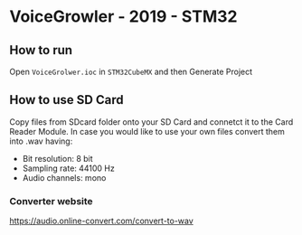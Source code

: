 # VoiceGrowler - 2019 - STM32
## How to run
Open `VoiceGrolwer.ioc` in `STM32CubeMX` and then Generate Project
## How to use SD Card
Copy files from SDcard folder onto your SD Card and connetct it to the Card Reader Module.
In case you would like to use your own files convert them into .wav having:
  - Bit resolution: 8 bit
  - Sampling rate: 44100 Hz
  - Audio channels: mono
### Converter website
https://audio.online-convert.com/convert-to-wav
